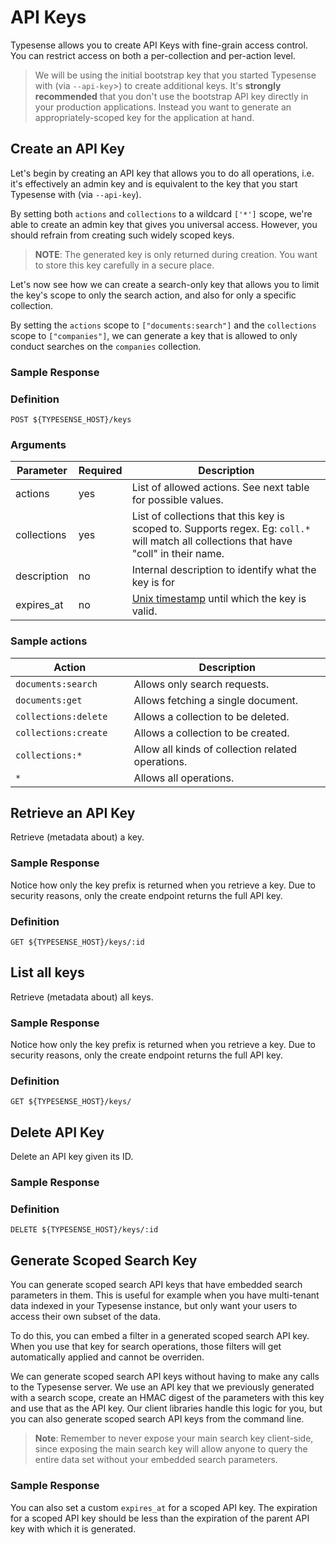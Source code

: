 # API Keys
Typesense allows you to create API Keys with fine-grain access control. You can restrict access on both a per-collection and per-action level.

>We will be using the initial bootstrap key that you started Typesense with (via `--api-key`>) to create additional keys. It's **strongly recommended** that you don't use the bootstrap API key directly in your production applications. Instead you want to generate an appropriately-scoped key for the application at hand.

## Create an API Key
Let's begin by creating an API key that allows you to do all operations, i.e. it's effectively an admin key and is equivalent to the key that you start Typesense with (via `--api-key`).

<Tabs :tabs="['JavaScript','Php','Python','Ruby','Shell']">
  <template v-slot:JavaScript>

```js
key = client.keys().create({
  'description': 'Admin key.',
  'actions': ['*'],
  'collections': ['*']
})
```

  </template>

  <template v-slot:Php>

```php
$key = $client->keys->create([
  'description' => 'Admin key.',
  'actions' => ['*'],
  'collections' => ['*']
])
```

  </template>
  <template v-slot:Python>

```py
key = client.keys.create({
  "description": "Admin key.",
  "actions": ["*"],
  "collections": ["*"]
})

```

  </template>
  <template v-slot:Ruby>

```rb
key = client.keys.create({
  'description' => 'Admin key.',
  'actions' => ['*'],
  'collections' => ['*']
})

```

  </template>
  <template v-slot:Shell>

```bash
curl 'http://localhost:8108/keys' -X POST -H "X-TYPESENSE-API-KEY: ${TYPESENSE_API_KEY}" \
-H 'Content-Type: application/json' \
-d '{"description":"Admin key.","actions": ["*"], "collections": ["*"]}'
```

  </template>
</Tabs>

By setting both `actions` and `collections` to a wildcard `['*']` scope, we're able to create an admin key that gives you universal access. However, you should refrain from creating such widely scoped keys.

>**NOTE**: The generated key is only returned during creation. You want to store this key carefully in a secure place.

Let's now see how we can create a search-only key that allows you to limit the key's scope to only the search action, and also for only a specific collection.

<Tabs :tabs="['JavaScript','Php','Python','Ruby','Shell']">
  <template v-slot:JavaScript>

```js
client.keys().create({
  'description': 'Admin key.',
  'actions': ['documents:search'],
  'collections': ['companies']
})
```

  </template>

  <template v-slot:Php>

```php
$client->keys->create([
  'description' => 'Search-only companies key.',
  'actions' => ['documents:search'],
  'collections' => ['companies']
])
```

  </template>
  <template v-slot:Python>

```py
client.keys.create({
  "description": "Search-only companies key.",
  "actions": ["documents:search"],
  "collections": ["companies"]
})
```

  </template>
  <template v-slot:Ruby>

```rb
client.keys.create({
  'description' => 'Search-only companies key.',
  'actions' => ['documents:search'],
  'collections' => ['companies']
})
```

  </template>
  <template v-slot:Shell>

```bash
curl 'http://localhost:8108/keys' -X POST -H "X-TYPESENSE-API-KEY: ${TYPESENSE_API_KEY}" \
-H 'Content-Type: application/json' \
-d '{"description":"Search-only companies key.","actions": ["documents:search"], "collections": ["companies"]}'
```

  </template>
</Tabs>

By setting the `actions` scope to `["documents:search"]` and the `collections` scope to `["companies"]`, we can generate a key that is allowed to only conduct searches on the `companies` collection.

### Sample Response

<Tabs :tabs="['JSON']">
  <template v-slot:JSON>

```json
{
  "actions": [
    "*"
  ],
  "collections": [
    "*"
  ],
  "description": "Admin key.",
  "id": 1,
  "value": "k8pX5hD0793d8YQC5aD1aEPd7VleSuGP"
}
```

  </template>
</Tabs>

### Definition
`POST ${TYPESENSE_HOST}/keys`

### Arguments
| Parameter      | Required    |Description                                            |
| -------------- | ----------- |-------------------------------------------------------| 
|actions	|yes	|List of allowed actions. See next table for possible values.|
|collections	|yes	|List of collections that this key is scoped to. Supports regex. Eg: `coll.*` will match all collections that have "coll" in their name.|
|description	|no	|Internal description to identify what the key is for|
|expires_at	|no	|[Unix timestamp](https://www.epochconverter.com/) until which the key is valid.|

### Sample actions

| Action         | Description |
| -------------- | ----------- |
|`documents:search	`|Allows only search requests.|
|`documents:get	`|Allows fetching a single document.|
|`collections:delete	`|Allows a collection to be deleted.|
|`collections:create	`|Allows a collection to be created.|
|`collections:*	`|Allow all kinds of collection related operations.|
|`*	`|Allows all operations.|


## Retrieve an API Key
Retrieve (metadata about) a key.

<Tabs :tabs="['JavaScript','Php','Python','Ruby','Shell']">
  <template v-slot:JavaScript>

```js
key = client.keys(1).retrieve()
```

  </template>

  <template v-slot:Php>

```php
$key = $client->keys[1]->retrieve()

```

  </template>
  <template v-slot:Python>

```py
key = client.keys[1].retrieve()
```

  </template>
  <template v-slot:Ruby>

```rb
key = client.keys[1].retrieve
```

  </template>
  <template v-slot:Shell>

```bash
curl 'http://localhost:8108/keys/1' -X GET -H "X-TYPESENSE-API-KEY: ${TYPESENSE_API_KEY}"
```

  </template>
</Tabs>

### Sample Response

<Tabs :tabs="['JSON']">
  <template v-slot:JSON>

```json
{
  "actions": [ "documents:search" ],
  "collections": [ "*" ],
  "description": "Search-only key.",
  "id": 1,
  "value_prefix": "vxpx"
}
```

  </template>
</Tabs>

Notice how only the key prefix is returned when you retrieve a key. Due to security reasons, only the create endpoint returns the full API key.

### Definition
`GET ${TYPESENSE_HOST}/keys/:id`

## List all keys
Retrieve (metadata about) all keys.

<Tabs :tabs="['JavaScript','Php','Python','Ruby','Shell']">
  <template v-slot:JavaScript>

```js
client.keys().retrieve()
```

  </template>

  <template v-slot:Php>

```php
$client->keys->retrieve()
```

  </template>
  <template v-slot:Python>

```py
client.keys.retrieve()
```

  </template>
  <template v-slot:Ruby>

```rb
client.keys.retrieve
```

  </template>
  <template v-slot:Shell>

```bash
curl 'http://localhost:8108/keys' -X GET -H "X-TYPESENSE-API-KEY: ${TYPESENSE_API_KEY}"
```

  </template>
</Tabs>

### Sample Response

<Tabs :tabs="['JSON']">
  <template v-slot:JSON>

```json
{
  "keys": [
    {
      "actions": [
        "documents:search"
      ],
      "collections": [
        "users"
      ],
      "description": "Search-only key.",
      "id": 1,
      "value_prefix": "iKBT"
    },
    {
      "actions": [
        "documents:search"
      ],
      "collections": [
        "users"
      ],
      "description": "Search-only key.",
      "id": 2,
      "value_prefix": "wst8"
    }
  ]
}
```

  </template>
</Tabs>

Notice how only the key prefix is returned when you retrieve a key. Due to security reasons, only the create endpoint returns the full API key.

### Definition
`GET ${TYPESENSE_HOST}/keys/`

## Delete API Key
Delete an API key given its ID.

<Tabs :tabs="['JavaScript','Php','Python','Ruby','Shell']">
  <template v-slot:JavaScript>

```js
key = client.keys(1).delete()
```

  </template>

  <template v-slot:Php>

```php
key = client.keys(1).delete()
```

  </template>
  <template v-slot:Python>

```py
key = client.keys[1].delete()
```

  </template>
  <template v-slot:Ruby>

```rb
key = client.keys[1].delete()
```

  </template>
  <template v-slot:Shell>

```bash
curl 'http://localhost:8108/keys/1' -X DELETE -H "X-TYPESENSE-API-KEY: ${TYPESENSE_API_KEY}"
```

  </template>
</Tabs>

### Sample Response

<Tabs :tabs="['JSON']">
  <template v-slot:JSON>

```json
{
  "id": 1
}
```

  </template>
</Tabs>

### Definition
`DELETE ${TYPESENSE_HOST}/keys/:id`

## Generate Scoped Search Key
You can generate scoped search API keys that have embedded search parameters in them. This is useful for example when you have multi-tenant data indexed in your Typesense instance, but only want your users to access their own subset of the data.

To do this, you can embed a filter in a generated scoped search API key. When you use that key for search operations, those filters will get automatically applied and cannot be overriden.

We can generate scoped search API keys without having to make any calls to the Typesense server. We use an API key that we previously generated with a search scope, create an HMAC digest of the parameters with this key and use that as the API key. Our client libraries handle this logic for you, but you can also generate scoped search API keys from the command line.

>**Note**: Remember to never expose your main search key client-side, since exposing the main search key will allow anyone to query the entire data set without your embedded search parameters.

<Tabs :tabs="['JavaScript','Php','Python','Ruby','Shell']">
  <template v-slot:JavaScript>

```js
keyWithSearchPermissions = 'RN23GFr1s6jQ9kgSNg2O7fYcAUXU7127'
client.keys().generateScopedSearchKey(keyWithSearchPermissions, {'filter_by': 'company_id:124', 'expires_at': 1611590465})
```

  </template>

  <template v-slot:Php>

```php
$keyWithSearchPermissions = 'RN23GFr1s6jQ9kgSNg2O7fYcAUXU7127'
$client->keys()->generateScopedSearchKey($keyWithSearchPermissions, ['filter_by' => 'company_id:124', 'expires_at' => 1611590465])
```

  </template>
  <template v-slot:Python>

```py
key_with_search_permissions = 'RN23GFr1s6jQ9kgSNg2O7fYcAUXU7127'
client.keys().generate_scoped_search_key(key_with_search_permissions, {"filter_by": "company_id:124", "expires_at": 1611590465})
```

  </template>
  <template v-slot:Ruby>

```rb
key_with_search_permissions = 'RN23GFr1s6jQ9kgSNg2O7fYcAUXU7127'
client.keys().generate_scoped_search_key(key_with_search_permissions, {'filter_by': 'company_id:124', 'expires_at': 1611590465})
```

  </template>
  <template v-slot:Shell>

```bash
KEY_WITH_SEARCH_PERMISSIONS="RN23GFr1s6jQ9kgSNg2O7fYcAUXU7127"
EMBEDDED_SEARCH_PARAMETERS_JSON='{"filter_by":"company_id:124","expires_at":1611590465}'

digest=$(echo -n $EMBEDDED_SEARCH_PARAMETERS_JSON | openssl dgst -sha256 -hmac $KEY_WITH_SEARCH_PERMISSIONS -binary | base64)

scoped_api_key=$(echo -n "${digest}${KEY_WITH_SEARCH_PERMISSIONS:0:4}${EMBEDDED_SEARCH_PARAMETERS_JSON}" | base64)

echo $scoped_api_key
```

  </template>
</Tabs>

### Sample Response

<Tabs :tabs="['JSON']">
  <template v-slot:JSON>

```json
"SC9sT0hncHFwTHNFc3U3d3psRDZBUGNXQUViQUdDNmRHSmJFQnNnczJ4VT1STjIzeyJmaWx0ZXJfYnkiOiJjb21wYW55X2lkOjEyNCJ9"

```

  </template>
</Tabs>

You can also set a custom `expires_at` for a scoped API key. The expiration for a scoped API key should be less than the expiration of the parent API key with which it is generated.